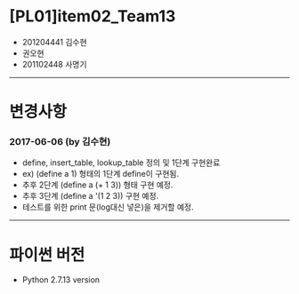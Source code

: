 # [PL01]item02_Team13
+ 201204441 김수현
+ 권오현
+ 201102448 사명기

---
# 변경사항
### 2017-06-06 (by 김수현)
+ define, insert_table, lookup_table 정의 및 1단계 구현완료 
+ ex) (define a 1) 형태의 1단계 define이 구현됨.
+ 추후 2단계 (define a (+ 1 3)) 형태 구현 예정.
+ 추후 3단계 (define a '(1 2 3)) 구현 예정.
+ 테스트를 위한 print 문(log대신 넣은)을 제거할 예정.
---
# 파이썬 버전
+ Python 2.7.13 version
